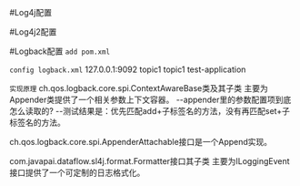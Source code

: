 #Log4j配置

#Log4j2配置

#Logback配置
```add pom.xml```

```config logback.xml```
    <appender name="Kafka" class="com.javapai.dataflow.sl4j.logback.LogbackAppender">
        <contextStrategy class="com.javapai.dataflow.sl4j.context.KafkaContextStrategy">
            <config class="com.javapai.dataflow.sl4j.config.KafkaConfig">
            	<!--config parameter can user be:<springProperty /> -->
                <addresses>127.0.0.1:9092</addresses>
                <topic>topic1</topic>
                <group>topic1</group>
            </config>
        </contextStrategy>
        <deliveryStrategy class="com.javapai.dataflow.sl4j.delivery.AsyncDeliveryStrategy"/>
        <source>test-application</source>
    </appender>
  
```实现原理```
ch.qos.logback.core.spi.ContextAwareBase类及其子类 主要为Appender类提供了一个相关参数上下文容器。
--appender里的参数配置项到底怎么读取的?
--测试结果是：优先匹配add+子标签名的方法，没有再匹配set+子标签名的方法。

ch.qos.logback.core.spi.AppenderAttachable接口是一个Append实现。

com.javapai.dataflow.sl4j.format.Formatter接口其子类 主要为ILoggingEvent接口提供了一个可定制的日志格式化。
